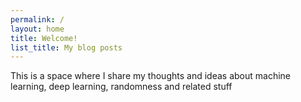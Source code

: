 ```yaml
---
permalink: /
layout: home
title: Welcome!
list_title: My blog posts
---
```


This is a space where I share my thoughts and ideas about machine learning, deep learning, randomness and related stuff

[gh-site]: https://pages.github.com/
[minima]: https://github.com/jekyll/minima/tree/2.5-stable
[jk]: https://jekyllrb.com/
[gh]: https://help.github.com/en/github/working-with-github-pages`

